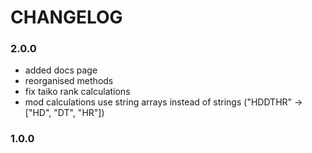 # CHANGELOG

### 2.0.0
- added docs page
- reorganised methods
- fix taiko rank calculations
- mod calculations use string arrays instead of strings ("HDDTHR" -> ["HD", "DT", "HR"])

### 1.0.0

